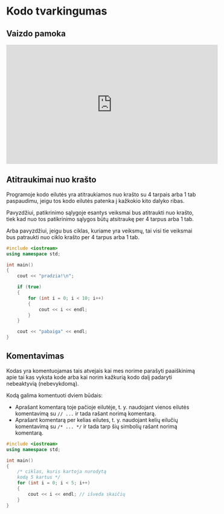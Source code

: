 # Kodo tvarkingumas

## Vaizdo pamoka

<iframe width="560" height="315" src="https://www.youtube.com/embed/Pg4cI3nXs-Q?start=2334&end=2460" title="YouTube video player" frameborder="0" allow="accelerometer; autoplay; clipboard-write; encrypted-media; gyroscope; picture-in-picture" allowfullscreen></iframe>

## Atitraukimai nuo krašto

Programoje kodo eilutės yra atitraukiamos nuo krašto su 4 tarpais arba 1 tab paspaudimu, jeigu tos kodo eilutės patenka į kažkokio kito dalyko ribas.

Pavyzdžiui, patikrinimo sąlygoje esantys veiksmai bus atitraukti nuo krašto, tiek kad nuo tos patikrinimo sąlygos būtų atsitraukę per 4 tarpus arba 1 tab.

Arba pavyzdžiui, jeigu bus ciklas, kuriame yra veiksmų, tai visi tie veiksmai bus patraukti nuo ciklo krašto per 4 tarpus arba 1 tab.

```cpp
#include <iostream>
using namespace std;

int main()
{
    cout << "pradzia!\n";

	if (true)
	{
		for (int i = 0; i < 10; i++)
		{
			cout << i << endl;
		}
	}

	cout << "pabaiga" << endl;
}
```

## Komentavimas

Kodas yra komentuojamas tais atvejais kai mes norime parašyti paaiškinimą apie tai kas vyksta kode arba kai norim kažkurią kodo dalį padaryti nebeaktyvią (nebevykdomą).

Kodą galima komentuoti dviem būdais:

- Aprašant komentarą toje pačioje eilutėje, t. y. naudojant vienos eilutės komentavimą su `// ...` ir tada rašant norimą komentarą.
- Aprašant komentarą per kelias eilutes, t. y. naudojant kelių eilučių komentavimą su `/* ... */` ir tada tarp šių simbolių rašant norimą komentarą.

```cpp
#include <iostream>
using namespace std;

int main()
{
	/* ciklas, kuris kartoja nurodytą
	kodą 5 kartus */
	for (int i = 0; i < 5; i++)
	{
		cout << i << endl; // išveda skaičių
	}
}
```
